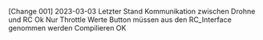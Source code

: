 [Change 001]    2023-03-03  Letzter Stand Kommunikation zwischen Drohne und RC Ok
                Nur Throttle Werte
                Button müssen aus den RC_Interface genommen werden
                Compilieren OK